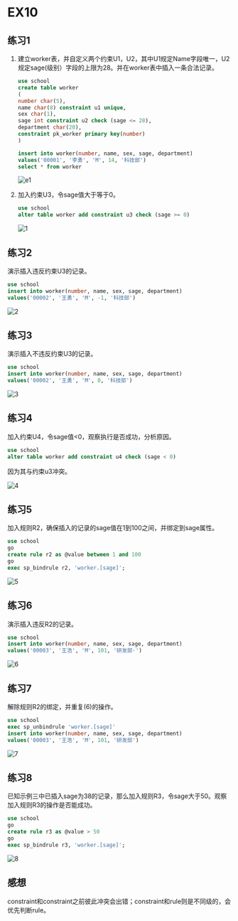 # EX10

## 练习1

1. 建立worker表，并自定义两个约束U1，U2，其中U1规定Name字段唯一，U2规定sage(级别）字段的上限为28。并在worker表中插入一条合法记录。

    ```sql
    use school
    create table worker
    (
    number char(5),
    name char(8) constraint u1 unique,
    sex char(1),
    sage int constraint u2 check (sage <= 28),
    department char(20),
    constraint pk_worker primary key(number)
    )

    insert into worker(number, name, sex, sage, department)
    values('00001', '李勇', 'M', 14, '科技部')
    select * from worker
    ```

    ![e1](e1.png)

2. 加入约束U3，令sage值大于等于0。

    ```sql
    use school
    alter table worker add constraint u3 check (sage >= 0)
    ```

    ![1](1.png)

## 练习2

演示插入违反约束U3的记录。

```sql
use school
insert into worker(number, name, sex, sage, department)
values('00002', '王勇', 'M', -1, '科技部')
```

![2](2.png)

## 练习3

演示插入不违反约束U3的记录。

```sql
use school
insert into worker(number, name, sex, sage, department)
values('00002', '王勇', 'M', 0, '科技部')
```

![3](3.png)

## 练习4

加入约束U4，令sage值<0，观察执行是否成功，分析原因。

```sql
use school
alter table worker add constraint u4 check (sage < 0)
```

因为其与约束u3冲突。

![4](4.png)

## 练习5

加入规则R2，确保插入的记录的sage值在1到100之间，并绑定到sage属性。

```sql
use school
go
create rule r2 as @value between 1 and 100
go
exec sp_bindrule r2, 'worker.[sage]';
```

![5](5.png)

## 练习6

演示插入违反R2的记录。

```sql
use school
insert into worker(number, name, sex, sage, department)
values('00003', '王浩', 'M', 101, '研发部·')
```

![6](6.png)

## 练习7

解除规则R2的绑定，并重复(6)的操作。

```sql
use school
exec sp_unbindrule 'worker.[sage]'
insert into worker(number, name, sex, sage, department)
values('00003', '王浩', 'M', 101, '研发部')
```

![7](7.png)

## 练习8

已知示例三中已插入sage为38的记录，那么加入规则R3，令sage大于50。观察加入规则R3的操作是否能成功。

```sql
use school
go
create rule r3 as @value > 50
go
exec sp_bindrule r3, 'worker.[sage]';
```

![8](8.png)

## 感想
constraint和constraint之前彼此冲突会出错；constraint和rule则是不同级的，会优先判断rule。
